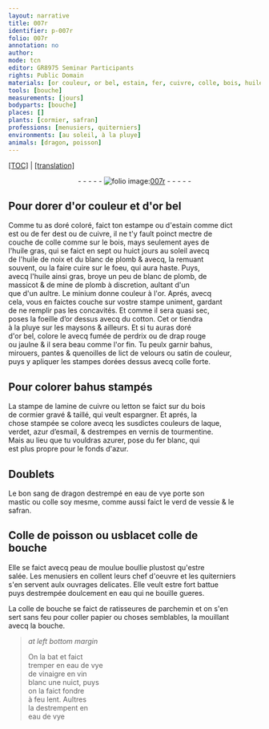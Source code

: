 ```yaml
---
layout: narrative
title: 007r
identifier: p-007r
folio: 007r
annotation: no
author:
mode: tcn
editor: GR8975 Seminar Participants
rights: Public Domain
materials: [or couleur, or bel, estain, fer, cuivre, colle, bois, huile gras, huile de noix, blanc de plomb, huile, massicot, mine de plomb, minium, or, cotton, fumée de perdrix, drap, velours, satin, colle forte, lamine de cuivre ou letton, bois de cormier, laque, verdet, azur d’esmail, vernis de tourmentine, azurer, fer blanc, azur, sang de dragon, eau de vye, mastic, verd de vessie, safran, Colle de poisson, usblac, colle de bouche, peau de moulue, salée, eau qui ne bouille gueres, parchemin, papier, vin, blanc]
tools: [bouche]
measurements: [jours]
bodyparts: [bouche]
places: []
plants: [cormier, safran]
professions: [menusiers, quiterniers]
environments: [au soleil, à la pluye]
animals: [dragon, poisson]
---
```


<p><a href="{{ site.baseurl }}/normalized/">[TOC]</a> | <a href="{{ site.baseurl }}/texts/p-007r_tl/" target="_blank">[translation]</a></p><div class="folio" align="center">- - - - - <a href="http://gallica.bnf.fr/ark:/12148/btv1b10500001g/f19.image" target="_blank"><img src="https://cu-mkp.github.io/2017-workshop-edition/assets/photo-icon.png" alt="folio image: " style="display:inline-block; margin-bottom:-3px;"/>007r</a> - - - - - </div>  
  

## Pour dorer d'<span class="m">or couleur</span> et d'<span class="m">or bel</span>

 
Comme tu as <span class="del">doré</span> <span class="add">coloré</span>, faict ton estampe ou d'<span class="m">estain</span> comme dict<br/> est ou de <span class="m">fer</span> <span class="del">dest</span> ou de <span class="m">cuivre</span>, il ne t'y fault poinct mectre de<br/> couche de <span class="m">colle</span> comme sur le <span class="m">bois</span>, mays seulement ayes de<br/> l'<span class="m">huile gras</span>, qui se faict en sept ou huict <span class="ms">jours</span> <span class="env">au soleil</span> avecq<br/> de l'<span class="m">huile de noix</span> et du <span class="m">blanc de plomb</span> <span class="del">& avecq</span>, la remuant<br/> souvent, ou la faire cuire sur le foeu, qui aura haste. Puys,<br/> avecq l'<span class="m">huile</span> ainsi gras, broye un peu de <span class="m">blanc de plomb</span>, de<br/> <span class="m">massicot</span> & de <span class="m">mine de plomb</span> <span class="del"><span class="ill"></span></span> à discretion, aultant d'un<br/> que d'un aultre. Le <span class="m">minium</span> donne couleur à l'<span class="m">or</span>. Aprés, avecq<br/> cela, vous en faictes couche sur v<span class="exp">ost</span>re stampe uniment, garda<span class="exp">n</span>t<br/> de ne remplir pas les concavités. Et comme il sera quasi sec,<br/> poses la foeille d’<span class="m">or</span> dessus avecq du <span class="m">cotton</span>. Cet <span class="m">or</span> tiendra<br/> <span class="env">à la pluye</span> sur les maysons & ailleurs. Et si tu auras doré<br/> d'<span class="m">or bel</span>, colore le avecq <span class="m">fumée de perdrix</span> ou de <span class="m">drap</span> rouge<br/> ou jaulne & il sera beau comme l'<span class="m">or</span> fin. Tu peulx garnir bahus,<br/> mirouers, pantes & quenoilles de lict de <span class="m">velours</span> ou <span class="m">satin</span> de couleur,<br/> puys y apliquer les stampes dorées dessus avecq <span class="m">colle forte</span>.
 
 
  

## Pour colorer bahus stampés

 
La stampe de <span class="m">lamine de cuivre ou letton</span> se faict sur du <span class="m">bois<br/> de <span class="pa">cormier</span></span> gravé & taillé, qui veult espargner. Et aprés, la<br/> chose stampée se colore avecq les susdictes couleurs de <span class="m">laque</span>,<br/> <span class="m">verdet</span>, <span class="m">azur d’esmail</span>, & destrempes en <span class="m">vernis de tourmentine</span>.<br/> Mais au lieu que tu vouldras <span class="m">azurer</span>, pose du <span class="m">fer blanc</span>, qui<br/> est plus propre pour le fonds d'<span class="m">azur</span>.
 
 
  

## Doublets

 
Le bon <span class="m">sang de <span class="al">dragon</span></span> destrempé en <span class="m">eau de vye</span> porte son<br/> <span class="m">mastic</span> ou <span class="m">colle</span> soy mesme, comme aussi faict le <span class="m">verd de vessie</span> & le<br/> <span class="m"><span class="pa">safran</span></span>.
 
 
  

## <span class="m">Colle de <span class="al">poisson</span></span> ou <span class="m">usblac</span><span class="add">et <span class="m">colle de<br/> bouche</span></span>

 
Elle se faict avecq <span class="m">peau de moulue</span> boullie plustost qu'estre<br/> <span class="m">salée</span>. Les <span class="pro">menusiers</span> en collent leurs chef d'oeuvre et les <span class="pro">quiterniers</span><br/> s'en servent aulx ouvrages delicates. Elle veult estre fort battue<br/> puys destrempée doulcem<span class="exp">ent</span> en <span class="m">eau qui ne bouille gueres</span>.
 
 La <span class="m">colle de bouche</span> se faict de ratisseures de <span class="m">parchemin</span> et on s'en<br/> sert sans feu pour coller <span class="m">papier</span> ou choses semblables, la mouillant<br/> avecq la <span class="tl"><span class="bp">bouche</span></span>.
 
> *at left bottom margin*
> 
> 
>   On la bat et faict<br/> tremper <span class="del">en eau de vye</span><br/> <span class="del">de vinaigre</span> en <span class="m">vin</span><br/> <span class="m">blanc</span> une nuict, puys<br/> on la faict fondre<br/> à feu lent. Aultres<br/> la destrempent en<br/> <span class="m">eau de vye</span>
 
